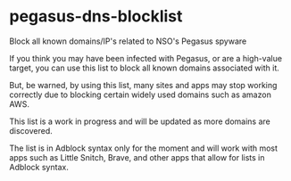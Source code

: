 # pegasus-dns-blocklist
Block all known domains/IP's related to NSO's Pegasus spyware

If you think you may have been infected with Pegasus, or are a high-value target, you can use this list to block all known domains associated with it.

But, be warned, by using this list, many sites and apps may stop working correctly due to blocking certain widely used domains such as amazon AWS.

This list is a work in progress and will be updated as more domains are discovered.

The list is in Adblock syntax only for the moment and will work with most apps such as Little Snitch, Brave, and other apps that allow for lists in Adblock syntax.
